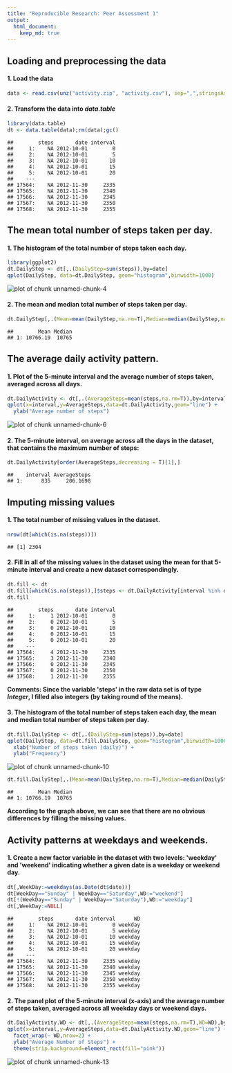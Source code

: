 ```yaml
---
title: "Reproducible Research: Peer Assessment 1"
output: 
  html_document:
    keep_md: true
---
```



## Loading and preprocessing the data
#### 1. Load the data

```r
data <- read.csv(unz("activity.zip", "activity.csv"), sep=",",stringsAsFactors=FALSE)
```

#### 2. Transform the data into _data.table_

```r
library(data.table)
dt <- data.table(data);rm(data);gc()
```

```
##        steps       date interval
##     1:    NA 2012-10-01        0
##     2:    NA 2012-10-01        5
##     3:    NA 2012-10-01       10
##     4:    NA 2012-10-01       15
##     5:    NA 2012-10-01       20
##    ---                          
## 17564:    NA 2012-11-30     2335
## 17565:    NA 2012-11-30     2340
## 17566:    NA 2012-11-30     2345
## 17567:    NA 2012-11-30     2350
## 17568:    NA 2012-11-30     2355
```

## The mean total number of steps taken per day.
#### 1. The histogram of the total number of steps taken each day.

```r
library(ggplot2)
dt.DailyStep <- dt[,.(DailyStep=sum(steps)),by=date]
qplot(DailyStep, data=dt.DailyStep, geom="histogram",binwidth=1000)
```

![plot of chunk unnamed-chunk-4](figure/unnamed-chunk-4-1.png) 

#### 2. The mean and median total number of steps taken per day.

```r
dt.DailyStep[,.(Mean=mean(DailyStep,na.rm=T),Median=median(DailyStep,na.rm=T))]
```

```
##        Mean Median
## 1: 10766.19  10765
```

## The average daily activity pattern.
#### 1. Plot of the 5-minute interval and the average number of steps taken, averaged across all days.

```r
dt.DailyActivity <- dt[,.(AverageSteps=mean(steps,na.rm=T)),by=interval]
qplot(x=interval,y=AverageSteps,data=dt.DailyActivity,geom="line") +
  ylab("Average number of steps")
```

![plot of chunk unnamed-chunk-6](figure/unnamed-chunk-6-1.png) 

#### 2. The 5-minute interval, on average across all the days in the dataset, that contains the maximum number of steps:  

```r
dt.DailyActivity[order(AverageSteps,decreasing = T)[1],]
```

```
##    interval AverageSteps
## 1:      835     206.1698
```

## Imputing missing values
#### 1. The total number of missing values in the dataset.

```r
nrow(dt[which(is.na(steps))])
```

```
## [1] 2304
```


#### 2. Fill in all of the missing values in the dataset using the mean for that 5-minute interval and create a new dataset correspondingly.


```r
dt.fill <- dt
dt.fill[which(is.na(steps)),]$steps <- dt.DailyActivity[interval %in% dt[which(is.na(steps)),interval],AverageSteps]
dt.fill
```

```
##        steps       date interval
##     1:     1 2012-10-01        0
##     2:     0 2012-10-01        5
##     3:     0 2012-10-01       10
##     4:     0 2012-10-01       15
##     5:     0 2012-10-01       20
##    ---                          
## 17564:     4 2012-11-30     2335
## 17565:     3 2012-11-30     2340
## 17566:     0 2012-11-30     2345
## 17567:     0 2012-11-30     2350
## 17568:     1 2012-11-30     2355
```
**Comments: Since the variable 'steps' in the raw data set is of type _Integer_, I filled also integers (by taking round of the means).**

#### 3. The histogram of the total number of steps taken each day, the mean and median total number of steps taken per day. 

```r
dt.fill.DailyStep <- dt[,.(DailyStep=sum(steps)),by=date]
qplot(DailyStep, data=dt.fill.DailyStep, geom="histogram",binwidth=1000) +
  xlab("Number of steps taken (daily)") +
  ylab("Frequency")
```

![plot of chunk unnamed-chunk-10](figure/unnamed-chunk-10-1.png) 

```r
dt.fill.DailyStep[,.(Mean=mean(DailyStep,na.rm=T),Median=median(DailyStep,na.rm=T))]
```

```
##        Mean Median
## 1: 10766.19  10765
```
**According to the graph above, we can see that there are no obvious differences by filling the missing values.**

## Activity patterns at weekdays and weekends.
#### 1. Create a new factor variable in the dataset with two levels: 'weekday' and 'weekend' indicating whether a given date is a weekday or weekend day.

```r
dt[,WeekDay:=weekdays(as.Date(dt$date))]
dt[WeekDay=="Sunday" | WeekDay=="Saturday",WD:="weekend"]
dt[!(WeekDay=="Sunday" | WeekDay=="Saturday"),WD:="weekday"]
dt[,WeekDay:=NULL]
```

```
##        steps       date interval      WD
##     1:    NA 2012-10-01        0 weekday
##     2:    NA 2012-10-01        5 weekday
##     3:    NA 2012-10-01       10 weekday
##     4:    NA 2012-10-01       15 weekday
##     5:    NA 2012-10-01       20 weekday
##    ---                                  
## 17564:    NA 2012-11-30     2335 weekday
## 17565:    NA 2012-11-30     2340 weekday
## 17566:    NA 2012-11-30     2345 weekday
## 17567:    NA 2012-11-30     2350 weekday
## 17568:    NA 2012-11-30     2355 weekday
```
#### 2. The panel plot of the 5-minute interval (x-axis) and the average number of steps taken, averaged across all weekday days or weekend days.

```r
dt.DailyActivity.WD <- dt[,.(AverageSteps=mean(steps,na.rm=T),WD=WD),by=interval]
qplot(x=interval,y=AverageSteps,data=dt.DailyActivity.WD,geom="line") +
  facet_wrap(~ WD,nrow=2) +
  ylab("Average Number of Steps") +
  theme(strip.background=element_rect(fill="pink"))
```

![plot of chunk unnamed-chunk-13](figure/unnamed-chunk-13-1.png) 
